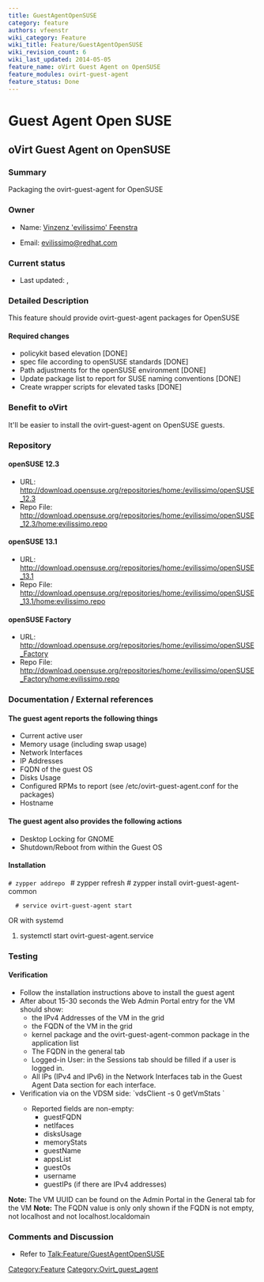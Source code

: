 ```yaml
---
title: GuestAgentOpenSUSE
category: feature
authors: vfeenstr
wiki_category: Feature
wiki_title: Feature/GuestAgentOpenSUSE
wiki_revision_count: 6
wiki_last_updated: 2014-05-05
feature_name: oVirt Guest Agent on OpenSUSE
feature_modules: ovirt-guest-agent
feature_status: Done
---
```


# Guest Agent Open SUSE

## oVirt Guest Agent on OpenSUSE

### Summary

Packaging the ovirt-guest-agent for OpenSUSE

### Owner

*   Name: [ Vinzenz 'evilissimo' Feenstra](User:Vfeenstr)

<!-- -->

*   Email: <evilissimo@redhat.com>

### Current status

*   Last updated: ,

### Detailed Description

This feature should provide ovirt-guest-agent packages for OpenSUSE

#### Required changes

*   policykit based elevation [DONE]
*   spec file according to openSUSE standards [DONE]
*   Path adjustments for the openSUSE environment [DONE]
*   Update package list to report for SUSE naming conventions [DONE]
*   Create wrapper scripts for elevated tasks [DONE]

### Benefit to oVirt

It'll be easier to install the ovirt-guest-agent on OpenSUSE guests.

### Repository

#### openSUSE 12.3

*   URL: <http://download.opensuse.org/repositories/home:/evilissimo/openSUSE_12.3>
*   Repo File: <http://download.opensuse.org/repositories/home:/evilissimo/openSUSE_12.3/home:evilissimo.repo>

#### openSUSE 13.1

*   URL: <http://download.opensuse.org/repositories/home:/evilissimo/openSUSE_13.1>
*   Repo File: <http://download.opensuse.org/repositories/home:/evilissimo/openSUSE_13.1/home:evilissimo.repo>

#### openSUSE Factory

*   URL: <http://download.opensuse.org/repositories/home:/evilissimo/openSUSE_Factory>
*   Repo File: <http://download.opensuse.org/repositories/home:/evilissimo/openSUSE_Factory/home:evilissimo.repo>

### Documentation / External references

#### The guest agent reports the following things

*   Current active user
*   Memory usage (including swap usage)
*   Network Interfaces
*   IP Addresses
*   FQDN of the guest OS
*   Disks Usage
*   Configured RPMs to report (see /etc/ovirt-guest-agent.conf for the packages)
*   Hostname

#### The guest agent also provides the following actions

*   Desktop Locking for GNOME
*   Shutdown/Reboot from within the Guest OS

#### Installation

`# zypper addrepo `<URL to repo file from the Repository section>
      # zypper refresh
      # zypper install ovirt-guest-agent-common

      # service ovirt-guest-agent start

OR with systemd

1.  systemctl start ovirt-guest-agent.service

### Testing

#### Verification

*   Follow the installation instructions above to install the guest agent
*   After about 15-30 seconds the Web Admin Portal entry for the VM should show:
    -   the IPv4 Addresses of the VM in the grid
    -   the FQDN of the VM in the grid
    -   kernel package and the ovirt-guest-agent-common package in the application list
    -   The FQDN in the general tab
    -   Logged-in User: in the Sessions tab should be filled if a user is logged in.
    -   All IPs (IPv4 and IPv6) in the Network Interfaces tab in the Guest Agent Data section for each interface.
*   Verification via on the VDSM side: \`vdsClient -s 0 getVmStats <VM UUID>\`
    -   Reported fields are non-empty:
        -   guestFQDN
        -   netIfaces
        -   disksUsage
        -   memoryStats
        -   guestName
        -   appsList
        -   guestOs
        -   username
        -   guestIPs (if there are IPv4 addresses)

**Note:** The VM UUID can be found on the Admin Portal in the General tab for the VM **Note:** The FQDN value is only only shown if the FQDN is not empty, not localhost and not localhost.localdomain

### Comments and Discussion

*   Refer to <Talk:Feature/GuestAgentOpenSUSE>

<Category:Feature> <Category:Ovirt_guest_agent>
